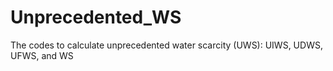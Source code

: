 # Unprecedented_WS
The codes to calculate unprecedented water scarcity (UWS): UIWS, UDWS, UFWS, and WS
